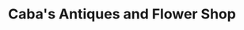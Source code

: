 ---
title: "Caba's Antiques and Flower Shop"
url: /middletown/cabas-antiques-and-flower-shop/
shop: Blumen
---